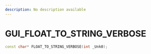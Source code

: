 ```yaml
---
description: No description available 
---
```


# GUI\_FLOAT_TO_STRING_VERBOSE

```cpp
const char* FLOAT_TO_STRING_VERBOSE(int _Unk0);
```